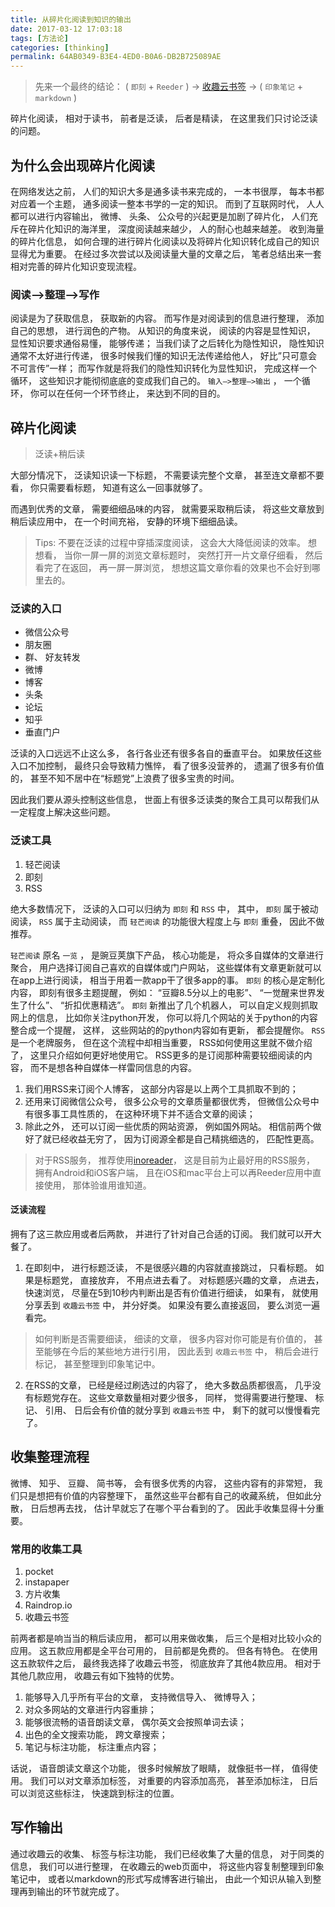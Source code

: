 ```yaml
---
title: 从碎片化阅读到知识的输出
date: 2017-03-12 17:03:18
tags: [方法论]
categories: [thinking]
permalink: 64AB0349-B3E4-4ED0-B0A6-DB2B725089AE
---
```


> 先来一个最终的结论： ( `即刻` + `Reeder` ) -> [收趣云书签](shouqu.me) -> ( `印象笔记` + `markdown` )

碎片化阅读， 相对于读书， 前者是泛读， 后者是精读， 在这里我们只讨论泛读的问题。

## 为什么会出现碎片化阅读

在网络发达之前， 人们的知识大多是通多读书来完成的， 一本书很厚， 每本书都对应着一个主题， 通多阅读一整本书学的一定的知识。
而到了互联网时代， 人人都可以进行内容输出， 微博、 头条、 公众号的兴起更是加剧了碎片化， 人们充斥在碎片化知识的海洋里， 深度阅读越来越少， 人的耐心也越来越差。 收到海量的碎片化信息， 如何合理的进行碎片化阅读以及将碎片化知识转化成自己的知识显得尤为重要。 在经过多次尝试以及阅读量大量的文章之后， 笔者总结出来一套相对完善的碎片化知识变现流程。

### 阅读—>整理—>写作

阅读是为了获取信息， 获取新的内容。 而写作是对阅读到的信息进行整理， 添加自己的思想， 进行润色的产物。 从知识的角度来说， 阅读的内容是显性知识， 显性知识要求通俗易懂， 能够传递； 当我们读了之后转化为隐性知识， 隐性知识通常不太好进行传递， 很多时候我们懂的知识无法传递给他人， 好比”只可意会不可言传”一样； 而写作就是将我们的隐性知识转化为显性知识， 完成这样一个循环， 这些知识才能彻彻底底的变成我们自己的。 `输入—>整理—>输出` ， 一个循环， 你可以在任何一个环节终止， 来达到不同的目的。

## 碎片化阅读

> 泛读+稍后读

大部分情况下， 泛读知识读一下标题， 不需要读完整个文章， 甚至连文章都不要看， 你只需要看标题， 知道有这么一回事就够了。

而遇到优秀的文章， 需要细细品味的内容， 就需要采取稍后读， 将这些文章放到稍后读应用中， 在一个时间充裕， 安静的环境下细细品读。

> Tips:
> 不要在泛读的过程中穿插深度阅读， 这会大大降低阅读的效率。 想想看， 当你一屏一屏的浏览文章标题时， 突然打开一片文章仔细看， 然后看完了在返回， 再一屏一屏浏览， 想想这篇文章你看的效果也不会好到哪里去的。

### 泛读的入口

* 微信公众号
* 朋友圈
* 群、 好友转发
* 微博
* 博客
* 头条
* 论坛
* 知乎
* 垂直门户

泛读的入口远远不止这么多， 各行各业还有很多各自的垂直平台。 如果放任这些入口不加控制， 最终只会导致精力憔悴， 看了很多没营养的， 遗漏了很多有价值的， 甚至不知不居中在“标题党”上浪费了很多宝贵的时间。

因此我们要从源头控制这些信息， 世面上有很多泛读类的聚合工具可以帮我们从一定程度上解决这些问题。

### 泛读工具

1. 轻芒阅读
2. 即刻
3. RSS

绝大多数情况下， 泛读的入口可以归纳为 `即刻` 和 `RSS` 中， 其中， `即刻` 属于被动阅读， `RSS` 属于主动阅读， 而 `轻芒阅读` 的功能很大程度上与 `即刻` 重叠， 因此不做推荐。

`轻芒阅读` 原名 `一览` ， 是豌豆荚旗下产品， 核心功能是， 将众多自媒体的文章进行聚合， 用户选择订阅自己喜欢的自媒体或门户网站， 这些媒体有文章更新就可以在app上进行阅读， 相当于用着一款app干了很多app的事。
`即刻` 的核心是定制化内容， 即刻有很多主题提醒， 例如： “豆瓣8.5分以上的电影”、 “一觉醒来世界发生了什么”、 “折扣优惠精选”。 `即刻` 新推出了几个机器人， 可以自定义规则抓取网上的信息， 比如你关注python开发， 你可以将几个网站的关于python的内容整合成一个提醒， 这样， 这些网站的的python内容如有更新， 都会提醒你。
`RSS` 是一个老牌服务， 但在这个流程中却相当重要， RSS如何使用这里就不做介绍了， 这里只介绍如何更好地使用它。 RSS更多的是订阅那种需要较细阅读的内容， 而不是想各种自媒体一样雷同信息的内容。

1. 我们用RSS来订阅个人博客， 这部分内容是以上两个工具抓取不到的；
2. 还用来订阅微信公众号， 很多公众号的文章质量都很优秀， 但微信公众号中有很多事工具性质的， 在这种环境下并不适合文章的阅读；
3. 除此之外， 还可以订阅一些优质的网站资源， 例如国外网站。 相信前两个做好了就已经收益无穷了， 因为订阅源全都是自己精挑细选的， 匹配性更高。

> 对于RSS服务， 推荐使用[inoreader](http://www.inoreader.com)， 这是目前为止最好用的RSS服务， 拥有Android和iOS客户端， 且在iOS和mac平台上可以再Reeder应用中直接使用， 那体验谁用谁知道。

#### 泛读流程

拥有了这三款应用或者后两款， 并进行了针对自己合适的订阅。 我们就可以开大餐了。

1. 在即刻中， 进行标题泛读， 不是很感兴趣的内容就直接跳过， 只看标题。 如果是标题党， 直接放弃， 不用点进去看了。 对标题感兴趣的文章， 点进去， 快速浏览， 尽量在5到10秒内判断出是否有价值进行细读， 如果有， 就使用分享丢到 `收趣云书签` 中， 并分好类。 如果没有要么直接返回， 要么浏览一遍看完。

  > 如何判断是否需要细读， 细读的文章， 很多内容对你可能是有价值的， 甚至能够在今后的某些地方进行引用， 因此丢到 `收趣云书签` 中， 稍后会进行标记， 甚至整理到印象笔记中。

2. 在RSS的文章， 已经是经过刷选过的内容了， 绝大多数品质都很高， 几乎没有标题党存在。 这些文章数量相对要少很多， 同样， 觉得需要进行整理、 标记、 引用、 日后会有价值的就分享到 `收趣云书签` 中， 剩下的就可以慢慢看完了。

## 收集整理流程

微博、 知乎、 豆瓣、 简书等， 会有很多优秀的内容， 这些内容有的非常短， 我们只是想把有价值的内容整理下， 虽然这些平台都有自己的收藏系统， 但如此分散， 日后想再去找， 估计早就忘了在哪个平台看到的了。 因此手收集显得十分重要。

### 常用的收集工具

1. pocket
2. instapaper
3. 方片收集
4. Raindrop.io
5. 收趣云书签

前两者都是响当当的稍后读应用， 都可以用来做收集， 后三个是相对比较小众的应用。 这五款应用都是全平台可用的， 目前都是免费的。 但各有特色。
在使用这五款软件之后， 最终我选择了收趣云书签， 彻底放弃了其他4款应用。 相对于其他几款应用， 收趣云有如下独特的优势。

1. 能够导入几乎所有平台的文章， 支持微信导入、 微博导入；
2. 对众多网站的文章进行内容重排；
3. 能够很流畅的语音朗读文章， 偶尔英文会按照单词去读；
4. 出色的全文搜索功能， 跨文章搜索；
5. 笔记与标注功能， 标注重点内容；

话说， 语音朗读文章这个功能， 很多时候解放了眼睛， 就像挺书一样， 值得使用。 我们可以对文章添加标签， 对重要的内容添加高亮， 甚至添加标注， 日后可以浏览这些标注， 快速跳到标注的位置。

## 写作输出

通过收趣云的收集、 标签与标注功能， 我们已经收集了大量的信息， 对于同类的信息， 我们可以进行整理， 在收趣云的web页面中， 将这些内容复制整理到印象笔记中， 或者以markdown的形式写成博客进行输出， 由此一个知识从输入到整理再到输出的环节就完成了。

